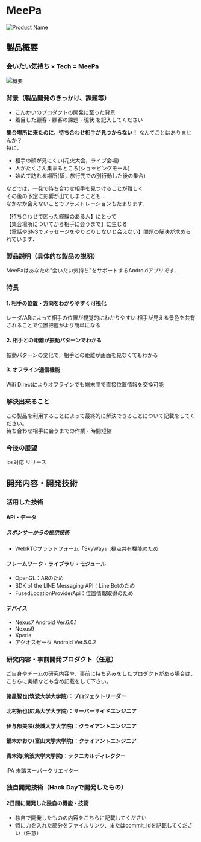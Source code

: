 # MeePa

[![Product Name](https://raw.github.com/GabLeRoux/WebMole/master/ressources/WebMole_Youtube_Video.png)](https://www.youtube.com/channel/UC4PtjOfZTbVp9DwtJv82Lzg)

## 製品概要
### 会いたい気持ち × Tech = MeePa

![概要](https://user-images.githubusercontent.com/32015564/32140042-5d7172aa-bc96-11e7-823b-fe2fc3c67131.png)


### 背景（製品開発のきっかけ、課題等）
- こんかいのプロダクトの開発に至った背景
- 着目した顧客・顧客の課題・現状
を記入してください

**集合場所に来たのに，待ち合わせ相手が見つからない！**
なんてことはありませんか？  
特に，  
* 相手の顔が見にくい(花火大会，ライブ会場)
* 人がたくさん集まるところ(ショッピングモール)
* 始めて訪れる場所(駅，旅行先での別行動した後の集合)  

などでは，一発で待ち合わせ相手を見つけることが難しく  
その後の予定に影響が出てしまうことも...  
なかなか会えないことでフラストレーションもたまります．

【待ち合わせで困った経験のある人】にとって  
【集合場所についてから相手に会うまで】に生じる  
【電話やSNSでメッセージをやりとりしないと会えない】問題の解決が求められています．  

### 製品説明（具体的な製品の説明）
MeePaはあなたの"会いたい気持ち"をサポートするAndroidアプリです．


### 特長

#### 1. 相手の位置・方向をわかりやすく可視化
レーダ/ARによって相手の位置が視覚的にわかりやすい
相手が見える景色を共有されることで位置把握がより簡単になる

#### 2. 相手との距離が振動パターンでわかる
振動パターンの変化で，相手との距離が画面を見なくてもわかる

#### 3. オフライン通信機能
Wifi Directによりオフラインでも端末間で直接位置情報を交換可能


### 解決出来ること
この製品を利用することによって最終的に解決できることについて記載をしてください。  
待ち合わせ相手に会うまでの作業・時間短縮  


### 今後の展望
ios対応
リリース

## 開発内容・開発技術
### 活用した技術
#### API・データ
##### スポンサーからの提供技術
* WebRTCプラットフォーム「SkyWay」:視点共有機能のため


#### フレームワーク・ライブラリ・モジュール
* OpenGL：ARのため
* SDK of the LINE Messaging API：Line Botのため
* FusedLocationProviderApi：位置情報取得のため

#### デバイス
* Nexus7 Android Ver.6.0.1
* Nexus9
* Xperia
* アクオスゼータ Android Ver.5.0.2

### 研究内容・事前開発プロダクト（任意）
ご自身やチームの研究内容や、事前に持ち込みをしたプロダクトがある場合は、こちらに実績なども含め記載をして下さい。

#### 諸星智也(筑波大学大学院)：プロジェクトリーダー
#### 北村拓也(広島大学大学院)：サーバーサイドエンジニア
#### 伊与部美咲(茨城大学大学院)：クライアントエンジニア
#### 鏑木かおり(富山大学大学院)：クライアントエンジニア
#### 青木海(筑波大学大学院)：テクニカルディレクター

IPA 未踏スーパークリエイター


### 独自開発技術（Hack Dayで開発したもの）
#### 2日間に開発した独自の機能・技術
* 独自で開発したものの内容をこちらに記載してください
* 特に力を入れた部分をファイルリンク、またはcommit_idを記載してください（任意）
